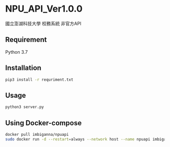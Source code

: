 # NPU_API_Ver1.0.0
國立澎湖科技大學 校務系統 非官方API

## Requirement
Python 3.7

## Installation

```bash
pip3 install -r requriment.txt
```

## Usage
``` bash
python3 server.py
```

## Using Docker-compose

``` bash
docker pull imbiganna/npuapi
sudo docker run -d --restart=always --network host --name npuapi imbiganna/npuapi:latest
```

